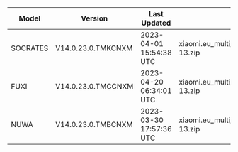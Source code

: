 | Model | Version | Last Updated | File Name | Size | Download Link |
| ---- | ---- | ---- | ---- | ---- | ---- |
| SOCRATES | V14.0.23.0.TMKCNXM | 2023-04-01 15:54:38 UTC | xiaomi.eu_multi_SOCRATES_V14.0.23.0.TMKCNXM_v14-13.zip | 5.8 GB | [SourceForge](https://sourceforge.net/projects/xiaomi-eu-multilang-miui-roms/files/xiaomi.eu/MIUI-STABLE-RELEASES/MIUIv14/xiaomi.eu_multi_SOCRATES_V14.0.23.0.TMKCNXM_v14-13.zip/download) |
| FUXI | V14.0.23.0.TMCCNXM | 2023-04-20 06:34:01 UTC | xiaomi.eu_multi_FUXI_V14.0.23.0.TMCCNXM_v14-13.zip | 5.9 GB | [SourceForge](https://sourceforge.net/projects/xiaomi-eu-multilang-miui-roms/files/xiaomi.eu/MIUI-STABLE-RELEASES/MIUIv14/xiaomi.eu_multi_FUXI_V14.0.23.0.TMCCNXM_v14-13.zip/download) |
| NUWA | V14.0.23.0.TMBCNXM | 2023-03-30 17:57:36 UTC | xiaomi.eu_multi_NUWA_V14.0.23.0.TMBCNXM_v14-13.zip | 5.9 GB | [SourceForge](https://sourceforge.net/projects/xiaomi-eu-multilang-miui-roms/files/xiaomi.eu/MIUI-STABLE-RELEASES/MIUIv14/xiaomi.eu_multi_NUWA_V14.0.23.0.TMBCNXM_v14-13.zip/download) |
